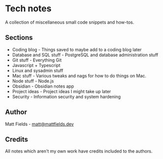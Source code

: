 # Tech notes

A collection of miscellaneous small code snippets and how-tos.

## Sections

- Coding blog - Things saved to maybe add to a coding blog later
- Database and SQL stuff - PostgreSQL and database administration stuff
- Git stuff - Everything Git
- Javascript + Typescript
- Linux and sysadmin stuff
- Mac stuff - Various tweaks and nags for how to do things on Mac.
- Node stuff - Node.js
- Obsidian - Obsidian notes app
- Project ideas - Project ideas I might take up later
- Security - Information security and system hardening

## Author

Matt Fields - matt@mattfields.dev

## Credits

All notes which aren't my own work have credits included to the authors.
